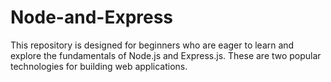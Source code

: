 # Node-and-Express
This repository is designed for beginners who are eager to learn and explore the fundamentals of Node.js and Express.js.
These are two popular technologies for building web applications.  
